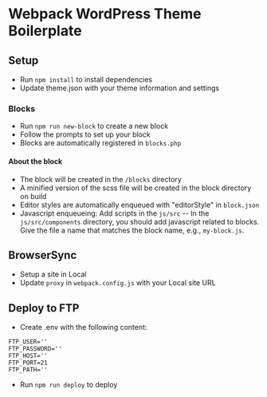 # Webpack WordPress Theme Boilerplate

## Setup

- Run `npm install` to install dependencies
- Update theme.json with your theme information and settings

### Blocks

- Run `npm run new-block` to create a new block
- Follow the prompts to set up your block
- Blocks are automatically registered in `blocks.php`

#### About the block

- The block will be created in the `/blocks` directory
- A minified version of the scss file will be created in the block directory on build
- Editor styles are automatically enqueued with "editorStyle" in `block.json`
- Javascript enqueueing: Add scripts in the `js/src`
  -- In the `js/src/components` directory, you should add javascript related to blocks. Give the file a name that matches the block name, e.g., `my-block.js`.

## BrowserSync

- Setup a site in Local
- Update `proxy` in `webpack.config.js` with your Local site URL

## Deploy to FTP

- Create .env with the following content:

```
FTP_USER=''
FTP_PASSWORD=''
FTP_HOST=''
FTP_PORT=21
FTP_PATH=''
```

- Run `npm run deploy` to deploy
